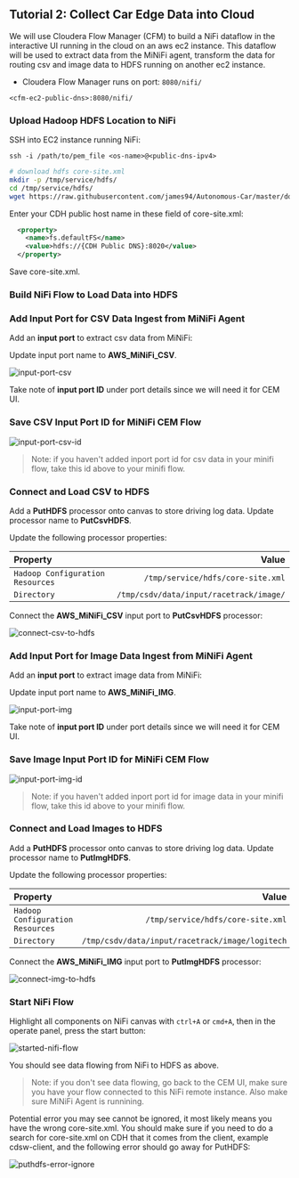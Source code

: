 
## Tutorial 2: Collect Car Edge Data into Cloud

We will use Cloudera Flow Manager (CFM) to build a NiFi dataflow in the interactive UI running in the cloud on an aws ec2 instance. This dataflow will be used to extract data from the MiNiFi agent, transform the data for routing csv and image data to HDFS running on another ec2 instance.

- Cloudera Flow Manager runs on port: `8080/nifi/`

`<cfm-ec2-public-dns>:8080/nifi/`

### Upload Hadoop HDFS Location to NiFi

SSH into EC2 instance running NiFi:

~~~
ssh -i /path/to/pem_file <os-name>@<public-dns-ipv4>
~~~

~~~bash
# download hdfs core-site.xml
mkdir -p /tmp/service/hdfs/
cd /tmp/service/hdfs/
wget https://raw.githubusercontent.com/james94/Autonomous-Car/master/documentation/assets/services/hadoop_hdfs/core-site.xml
~~~

Enter your CDH public host name in these field of core-site.xml:

~~~xml
  <property>
    <name>fs.defaultFS</name>
    <value>hdfs://{CDH Public DNS}:8020</value>
  </property>
~~~

Save core-site.xml.

### Build NiFi Flow to Load Data into HDFS

### Add Input Port for CSV Data Ingest from MiNiFi Agent

Add an **input port** to extract csv data from MiNiFi:

Update input port name to **AWS_MiNiFi_CSV**.

![input-port-csv](./documentation/assets/images/tutorial2/input-port-csv.jpg)

Take note of **input port ID** under port details since we will need it for CEM UI.

### Save CSV Input Port ID for MiNiFi CEM Flow

![input-port-csv-id](./documentation/assets/images/tutorial2/input-port-csv-id.jpg)

> Note: if you haven't added inport port id for csv data in your minifi flow, take this id above to your minifi flow.

### Connect and Load CSV to HDFS

Add a **PutHDFS** processor onto canvas to store driving log data. Update processor name to **PutCsvHDFS**.

Update the following processor properties:

| Property  | Value  |
|:---|---:|
| `Hadoop Configuration Resources` | `/tmp/service/hdfs/core-site.xml` |
| `Directory`  | `/tmp/csdv/data/input/racetrack/image/`  |

Connect the **AWS_MiNiFi_CSV** input port to **PutCsvHDFS** processor:

![connect-csv-to-hdfs](./documentation/assets/images/tutorial2/connect-csv-to-hdfs.jpg)

### Add Input Port for Image Data Ingest from MiNiFi Agent

Add an **input port** to extract image data from MiNiFi:

Update input port name to **AWS_MiNiFi_IMG**.

![input-port-img](./documentation/assets/images/tutorial2/input-port-img.jpg)

Take note of **input port ID** under port details since we will need it for CEM UI.

### Save Image Input Port ID for MiNiFi CEM Flow

![input-port-img-id](./documentation/assets/images/tutorial2/input-port-img-id.jpg)

> Note: if you haven't added inport port id for image data in your minifi flow, take this id above to your minifi flow.

### Connect and Load Images to HDFS

Add a **PutHDFS** processor onto canvas to store driving log data. Update processor name to **PutImgHDFS**.

Update the following processor properties:

| Property  | Value  |
|:---|---:|
| `Hadoop Configuration Resources` | `/tmp/service/hdfs/core-site.xml` |
| `Directory`  | `/tmp/csdv/data/input/racetrack/image/logitech`  |

Connect the **AWS_MiNiFi_IMG** input port to **PutImgHDFS** processor:

![connect-img-to-hdfs](./documentation/assets/images/tutorial2/connect-img-to-hdfs.jpg)

### Start NiFi Flow

Highlight all components on NiFi canvas with `ctrl+A` or `cmd+A`, then in the operate panel, press the start button:

![started-nifi-flow](./documentation/assets/images/tutorial2/started-nifi-flow.jpg)

You should see data flowing from NiFi to HDFS as above.

> Note: if you don't see data flowing, go back to the CEM UI, make sure you have your flow connected to this NiFi remote instance. Also make sure MiNiFi Agent is runnining.

Potential error you may see cannot be ignored, it most likely means you have the wrong core-site.xml. You should make sure if you need to do a search for core-site.xml on CDH that it comes from the client, example cdsw-client, and the following error should go away for PutHDFS:

![puthdfs-error-ignore](./documentation/assets/images/tutorial2/puthdfs-error-ignore.jpg)